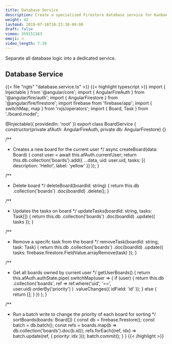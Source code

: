 ```yaml
---
title: Database Service
description: Create a specialized Firestore database service for Kanban boards
weight: 42
lastmod: 2019-07-16T10:23:30-09:00
draft: false
vimeo: 359151163
emoji: 🔥
video_length: 7:39
---
```


Separate all database logic into a dedicated service.

## Database Service

{{< file "ngts" "database.service.ts" >}}
{{< highlight typescript >}}
import { Injectable } from '@angular/core';
import { AngularFireAuth } from '@angular/fire/auth';
import { AngularFirestore } from '@angular/fire/firestore';
import firebase from 'firebase/app';
import { switchMap, map } from 'rxjs/operators';
import { Board, Task } from './board.model';

@Injectable({
  providedIn: 'root'
})
export class BoardService {
  constructor(private afAuth: AngularFireAuth, private db: AngularFirestore) {}

  /**
   * Creates a new board for the current user
   */
  async createBoard(data: Board) {
    const user = await this.afAuth.currentUser;
    return this.db.collection('boards').add({
      ...data,
      uid: user.uid,
      tasks: [{ description: 'Hello!', label: 'yellow' }]
    });
  }

  /**
   * Delete board
   */
  deleteBoard(boardId: string) {
    return this.db
      .collection('boards')
      .doc(boardId)
      .delete();
  }

  /**
   * Updates the tasks on board
   */
  updateTasks(boardId: string, tasks: Task[]) {
    return this.db
      .collection('boards')
      .doc(boardId)
      .update({ tasks });
  }

  /**
   * Remove a specifc task from the board
   */
  removeTask(boardId: string, task: Task) {
    return this.db
      .collection('boards')
      .doc(boardId)
      .update({
        tasks: firebase.firestore.FieldValue.arrayRemove(task)
      });
  }

  /**
   * Get all boards owned by current user
   */
  getUserBoards() {
    return this.afAuth.authState.pipe(
      switchMap(user => {
        if (user) {
          return this.db
            .collection<Board>('boards', ref =>
              ref.where('uid', '==', user.uid).orderBy('priority')
            )
            .valueChanges({ idField: 'id' });
        } else {
          return [];
        }
      })
    );
  }

  /**
   * Run a batch write to change the priority of each board for sorting
   */
  sortBoards(boards: Board[]) {
    const db = firebase.firestore();
    const batch = db.batch();
    const refs = boards.map(b => db.collection('boards').doc(b.id));
    refs.forEach((ref, idx) => batch.update(ref, { priority: idx }));
    batch.commit();
  }
}
{{< /highlight >}}
